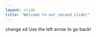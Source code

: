 ```yaml
---
layout: slide
title: "Welcome to our second slide!"
---
```

change xd
Use the left arrow to go back!
